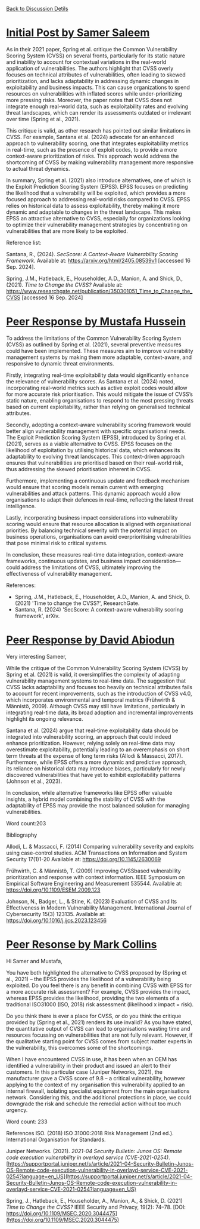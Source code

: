 [Back to Discussion Detils](../ColabDiscus2.md)

# [Initial Post by Samer Saleem](https://www.my-course.co.uk/mod/forum/discuss.php?d=254918#p473192)

As in their 2021 paper, Spring et al. critique the Common Vulnerability Scoring System (CVSS) on several fronts, particularly for its static nature and inability to account for contextual variations in the real-world application of vulnerabilities. The authors highlight that CVSS overly focuses on technical attributes of vulnerabilities, often leading to skewed prioritization, and lacks adaptability in addressing dynamic changes in exploitability and business impacts. This can cause organizations to spend resources on vulnerabilities with inflated scores while under-prioritizing more pressing risks. Moreover, the paper notes that CVSS does not integrate enough real-world data, such as exploitability rates and evolving threat landscapes, which can render its assessments outdated or irrelevant over time (Spring et al., 2021).

This critique is valid, as other research has pointed out similar limitations in CVSS. For example, Santana et al. (2024) advocate for an enhanced approach to vulnerability scoring, one that integrates exploitability metrics in real-time, such as the presence of exploit codes, to provide a more context-aware prioritization of risks. This approach would address the shortcoming of CVSS by making vulnerability management more responsive to actual threat dynamics.

In summary, Spring et al. (2021) also introduce alternatives, one of which is the Exploit Prediction Scoring System (EPSS). EPSS focuses on predicting the likelihood that a vulnerability will be exploited, which provides a more focused approach to addressing real-world risks compared to CVSS. EPSS relies on historical data to assess exploitability, thereby making it more dynamic and adaptable to changes in the threat landscape. This makes EPSS an attractive alternative to CVSS, especially for organizations looking to optimize their vulnerability management strategies by concentrating on vulnerabilities that are more likely to be exploited.

Reference list:

Santana, R., (2024). *SecScore: A Context-Aware Vulnerability Scoring Framework.* Available at: https://arxiv.org/html/2405.08539v1 [accessed 16 Sep. 2024].

Spring, J.M., Hatleback, E., Householder, A.D., Manion, A. and Shick, D., (2021). *Time to Change the CVSS?* Available at: https://www.researchgate.net/publication/350301051_Time_to_Change_the_CVSS [accessed 16 Sep. 2024]

# [Peer Response by Mustafa Hussein](https://www.my-course.co.uk/mod/forum/discuss.php?d=254918#p474791)

To address the limitations of the Common Vulnerability Scoring System (CVSS) as outlined by Spring et al. (2021), several preventive measures could have been implemented. These measures aim to improve vulnerability management systems by making them more adaptable, context-aware, and responsive to dynamic threat environments.

Firstly, integrating real-time exploitability data would significantly enhance the relevance of vulnerability scores. As Santana et al. (2024) noted, incorporating real-world metrics such as active exploit codes would allow for more accurate risk prioritisation. This would mitigate the issue of CVSS’s static nature, enabling organisations to respond to the most pressing threats based on current exploitability, rather than relying on generalised technical attributes.

Secondly, adopting a context-aware vulnerability scoring framework would better align vulnerability management with specific organisational needs. The Exploit Prediction Scoring System (EPSS), introduced by Spring et al. (2021), serves as a viable alternative to CVSS. EPSS focuses on the likelihood of exploitation by utilising historical data, which enhances its adaptability to evolving threat landscapes. This context-driven approach ensures that vulnerabilities are prioritised based on their real-world risk, thus addressing the skewed prioritisation inherent in CVSS.

Furthermore, implementing a continuous update and feedback mechanism would ensure that scoring models remain current with emerging vulnerabilities and attack patterns. This dynamic approach would allow organisations to adapt their defences in real-time, reflecting the latest threat intelligence.

Lastly, incorporating business impact considerations into vulnerability scoring would ensure that resource allocation is aligned with organisational priorities. By balancing technical severity with the potential impact on business operations, organisations can avoid overprioritising vulnerabilities that pose minimal risk to critical systems.

In conclusion, these measures real-time data integration, context-aware frameworks, continuous updates, and business impact consideration—could address the limitations of CVSS, ultimately improving the effectiveness of vulnerability management.


References:
* Spring, J.M., Hatleback, E., Householder, A.D., Manion, A. and Shick, D. (2021) 'Time to change the CVSS?', ResearchGate.
* Santana, R. (2024) 'SecScore: A context-aware vulnerability scoring framework', arXiv.

# [Peer Response by David Abiodun](https://www.my-course.co.uk/mod/forum/discuss.php?d=254918#p475241)

Very interesting Sameer,

While the critique of the Common Vulnerability Scoring System (CVSS) by Spring et al. (2021) is valid, it oversimplifies the complexity of adapting vulnerability management systems to real-time data. The suggestion that CVSS lacks adaptability and focuses too heavily on technical attributes fails to account for recent improvements, such as the introduction of CVSS v4.0, which incorporates environmental and temporal metrics (Frühwirth & Männistö, 2009). Although CVSS may still have limitations, particularly in integrating real-time data, its broad adoption and incremental improvements highlight its ongoing relevance.

Santana et al. (2024) argue that real-time exploitability data should be integrated into vulnerability scoring, an approach that could indeed enhance prioritization. However, relying solely on real-time data may overestimate exploitability, potentially leading to an overemphasis on short term threats at the expense of long term risks (Allodi & Massacci, 2017). Furthermore, while EPSS offers a more dynamic and predictive approach, its reliance on historical data may introduce biases, particularly for newly discovered vulnerabilities that have yet to exhibit exploitability patterns (Johnson et al., 2023).

In conclusion, while alternative frameworks like EPSS offer valuable insights, a hybrid model combining the stability of CVSS with the adaptability of EPSS may provide the most balanced solution for managing vulnerabilities.

Word count:203

Bibliography

Allodi, L. & Massacci, F. (2014) Comparing vulnerability severity and exploits using case-control studies. ACM Transactions on Information and System Security 17(1)1-20 Available at: https://doi.org/10.1145/2630069

Frühwirth, C. & Männistö, T. (2009) Improving CVSSbased vulnerability prioritization and response with context information. IEEE Symposium on Empirical Software Engineering and Measurement 535544. Available at: https://doi.org/10.1109/ESEM.2009.123

Johnson, N., Badger, L., & Stine, K. (2023) Evaluation of CVSS and Its Effectiveness in Modern Vulnerability Management. International Journal of Cybersecurity 15(3) 123135. Available at: https://doi.org/10.1016/j.ijcs.2023.123456

# [Peer Resonse by Mark Collins](https://www.my-course.co.uk/mod/forum/discuss.php?d=254918#p475247)

Hi Samer and Mustafa,

You have both highlighted the alternative to CVSS proposed by (Spring et al., 2021) – the EPSS provides the likelihood of a vulnerability being exploited. Do you feel there is any benefit in combining CVSS with EPSS for a more accurate risk assessment? For example, CVSS provides the impact, whereas EPSS provides the likelihood, providing the two elements of a traditional ISO31000 (ISO, 2018) risk assessment (likelihood x impact = risk).
 
Do you think there is ever a place for CVSS, or do you think the critique provided by (Spring et al., 2021) renders its use invalid? As you have stated, the quantitative output of CVSS can lead to organisations wasting time and resources focussing on vulnerabilities that are not fully relevant. However, if the qualitative starting point for CVSS comes from subject matter experts in the vulnerability, this overcomes some of the shortcomings.

When I have encountered CVSS in use, it has been when an OEM has identified a vulnerability in their product and issued an alert to their customers. In this particular case (Juniper Networks, 2021), the manufacturer gave a CVSS score of 9.8 – a critical vulnerability, however applying to the context of my organisation this vulnerability applied to an internal firewall, isolating specialist equipment from the main organisations network. Considering this, and the additional protections in place, we could downgrade the risk and schedule the remedial action without too much urgency.

Word count: 233

References
ISO. (2018) ISO 31000:2018 Risk Management (2nd ed.). International Organisation for Standards.

Juniper Networks. (2021). *2021-04 Security Bulletin: Junos OS: Remote code execution vulnerability in overlayd service (CVE-2021-0254)*. [https://supportportal.juniper.net/s/article/2021-04-Security-Bulletin-Junos-OS-Remote-code-execution-vulnerability-in-overlayd-service-CVE-2021-0254?language=en_US](https://supportportal.juniper.net/s/article/2021-04-Security-Bulletin-Junos-OS-Remote-code-execution-vulnerability-in-overlayd-service-CVE-2021-0254?language=en_US)

Spring, J., Hatleback, E., Householder, A., Manion, A., & Shick, D. (2021) *Time to Change the CVSS?* IEEE Security and Privacy, 19(2): 74–78. [DOI: https://doi.org/10.1109/MSEC.2020.3044475](https://doi.org/10.1109/MSEC.2020.3044475)